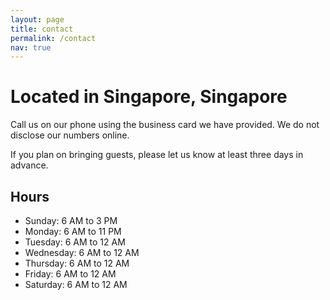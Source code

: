 ```yaml
---
layout: page
title: contact
permalink: /contact
nav: true
---
```


# Located in Singapore, Singapore
Call us on our phone using the business card we have provided. We do not disclose our numbers online.

If you plan on bringing guests, please let us know at least three days in advance.

## Hours
- Sunday: 6 AM to 3 PM 
- Monday: 6 AM to 11 PM
- Tuesday: 6 AM to 12 AM 
- Wednesday: 6 AM to 12 AM 
- Thursday: 6 AM to 12 AM 
- Friday: 6 AM to 12 AM 
- Saturday: 6 AM to 12 AM 
